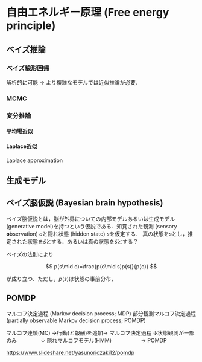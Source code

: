 # 自由エネルギー原理 (Free energy principle)

## ベイズ推論
### ベイズ線形回帰
解析的に可能
→ より複雑なモデルでは近似推論が必要．

### MCMC

### 変分推論
#### 平均場近似
#### Laplace近似
Laplace approximation 

## 生成モデル

## ベイズ脳仮説 (Bayesian brain hypothesis)

ベイズ脳仮説とは，脳が外界についての内部モデルあるいは生成モデル(generative model)を持つという仮説である．知覚された観測 (sensory **o**bservation) $o$と隠れ状態 (hidden **s**tate) $s$を仮定する．
真の状態を$s$とし，推定された状態を$\hat s$とする．あるいは真の状態を$\tilde s$とする？

ベイズの法則により

$$
p(s\mid o)=\frac{p(o\mid s)p(s)}{p(o)}
$$

が成り立つ．ただし，$p(s)$は状態の事前分布，


## POMDP
マルコフ決定過程 (Markov decision process; MDP) 
部分観測マルコフ決定過程 (partially observable Markov decision process; POMDP)

マルコフ連鎖(MC) →行動(と報酬)を追加→ マルコフ決定過程
↓状態観測が一部のみ                　　　　       ↓
隠れマルコフモデル(HMM)　	　　　　 → POMDP

https://www.slideshare.net/yasunoriozaki12/pomdp



